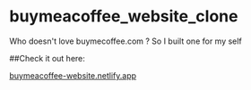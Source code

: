# buymeacoffee_website_clone
Who doesn't love buymecoffee.com ? So I built one for my self

##Check it out here:


[buymeacoffee-website.netlify.app](https://buymeacoffee-website.netlify.app)
